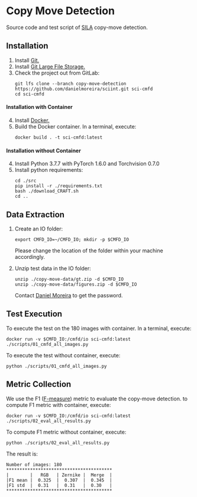 # Copy Move Detection

Source code and test script of [SILA](https://github.com/danielmoreira/sciint/tree/master) copy-move detection.

## Installation

1. Install [Git.](https://github.com/git-guides/install-git)
2. Install [Git Large File Storage.](https://git-lfs.github.com/)
3. Check the project out from GitLab:
    ```
    git lfs clone --branch copy-move-detection https://github.com/danielmoreira/sciint.git sci-cmfd
    cd sci-cmfd
    ```

#### Installation with Container

4. Install [Docker.](https://docs.docker.com/get-docker/)
5. Build the Docker container. In a terminal, execute:
    ```
    docker build . -t sci-cmfd:latest
    ```

#### Installation without Container

4. Install Python 3.7.7 with PyTorch 1.6.0 and Torchvision 0.7.0
5. Install python requirements:
    ```
    cd ./src
    pip install -r ./requirements.txt
    bash ./download_CRAFT.sh
    cd ..
    ```

## Data Extraction 

1. Create an IO folder:
    ```
    export CMFD_IO=~/CMFD_IO; mkdir -p $CMFD_IO
    ```
   Please change the location of the folder within your machine accordingly.
   
2. Unzip test data in the IO folder:
    ```
    unzip ./copy-move-data/gt.zip -d $CMFD_IO
    unzip ./copy-move-data/figures.zip -d $CMFD_IO
    ```
   Contact [Daniel Moreira](daniel.moreira@nd.edu) to get the password.

## Test Execution 

To execute the test on the 180 images with container. In a terminal, execute:
 ```
 docker run -v $CMFD_IO:/cmfd/io sci-cmfd:latest ./scripts/01_cmfd_all_images.py
 ```

To execute the test without container, execute:
  ```
  python ./scripts/01_cmfd_all_images.py
  ```
    
## Metric Collection

We use the F1 ([F-measure](https://en.wikipedia.org/wiki/F-score)) metric to evaluate the copy-move detection.
to compute F1 metric with container, execute:
 ```
 docker run -v $CMFD_IO:/cmfd/io sci-cmfd:latest ./scripts/02_eval_all_results.py
 ```

To compute F1 metric without container, execute:
 ```
 python ./scripts/02_eval_all_results.py
 ```   

The result is:
 ```
 Number of images: 180
 ****************************************
 |        |   RGB   | Zernike |  Merge  |
 |F1 mean |  0.325  |  0.307  |  0.345  |
 |F1 std  |  0.31   |  0.31   |  0.30   |
 ****************************************
 ```

